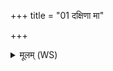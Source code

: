 +++
title = "01 दक्षिणा मा"

+++
<details><summary>मूलम् (WS)</summary>

दक्षिणा मा दक्षिणतो दक्षिणा पातु सव्यतः ।  
पश्चादनुव्याधात्पातु सर्वस्या भवहेत्याः ॥ १ ॥
</details>